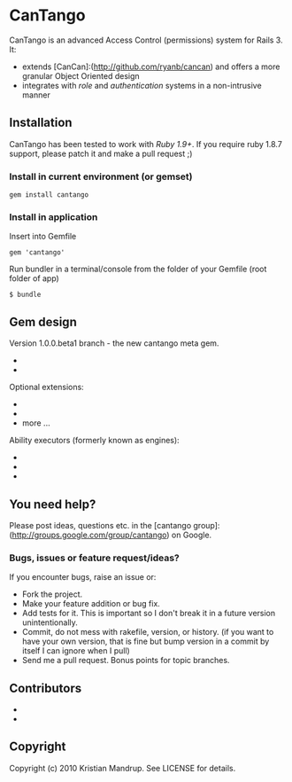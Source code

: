# CanTango

CanTango is an advanced Access Control (permissions) system for Rails 3. It:

* extends [CanCan]:(http://github.com/ryanb/cancan) and offers a more granular Object Oriented design
* integrates with _role_ and _authentication_ systems in a non-intrusive manner

## Installation

CanTango has been tested to work with _Ruby 1.9+_.
If you require ruby 1.8.7 support, please patch it and make a pull request ;)

### Install in current environment (or gemset)

`gem install cantango`

### Install in application

Insert into Gemfile

`gem 'cantango'`

Run bundler in a terminal/console from the folder of your Gemfile (root folder of app)

`$ bundle`

## Gem design

Version 1.0.0.beta1 branch - the new cantango meta gem.

* [cantango-config]:(https://github.com/kristianmandrup/cantango-config)
* [cantango-api]:(https://github.com/kristianmandrup/cantango-api)

Optional extensions:

* [cantango-cache]:(https://github.com/kristianmandrup/cantango-cache)
* [cantango-roles]:(https://github.com/kristianmandrup/cantango-roles)
* more ...

Ability executors (formerly known as engines):

* [cantango-permits]:(https://github.com/kristianmandrup/cantango-permits)
* [cantango-permit_store]:(https://github.com/kristianmandrup/cantango-permit_store)
* [cantango-permissions]:(https://github.com/kristianmandrup/cantango-permissions)

## You need help?

Please post ideas, questions etc. in the [cantango group]:(http://groups.google.com/group/cantango) on Google.

### Bugs, issues or feature request/ideas?

If you encounter bugs, raise an issue or:

* Fork the project.
* Make your feature addition or bug fix.
* Add tests for it. This is important so I don't break it in a
  future version unintentionally.
* Commit, do not mess with rakefile, version, or history.
  (if you want to have your own version, that is fine but bump version in a commit by itself I can ignore when I pull)
* Send me a pull request. Bonus points for topic branches.

## Contributors

* [Kristian Mandrup]:(https://github.com/kristianmandrup)
* [Stanislaw Pankevich]:(https://github.com/stanislaw)

## Copyright

Copyright (c) 2010 Kristian Mandrup. See LICENSE for details.
